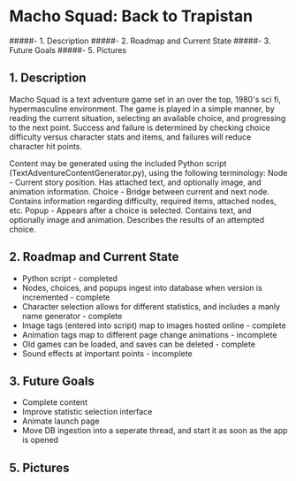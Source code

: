 # Macho Squad: Back to Trapistan

#####- 1. Description
#####- 2. Roadmap and Current State
#####- 3. Future Goals
#####- 5. Pictures


## 1. Description

Macho Squad is a text adventure game set in an over the top, 1980's sci fi, hypermasculine environment.  The game is played in a simple manner, by reading the current situation, selecting an available choice, and progressing to the next point.  Success and failure is determined by checking choice difficulty versus character stats and items, and failures will reduce character hit points.

Content may be generated using the included Python script (TextAdventureContentGenerator.py), using the following terminology:
Node - Current story position.  Has attached text, and optionally image, and animation information.
Choice - Bridge between current and next node.  Contains information regarding difficulty, required items, attached nodes, etc.
Popup - Appears after a choice is selected.  Contains text, and optionally image and animation.  Describes the results of an attempted choice.

## 2. Roadmap and Current State

* Python script - completed
* Nodes, choices, and popups ingest into database when version is incremented - complete
* Character selection allows for different statistics, and includes a manly name generator - complete
* Image tags (entered into script) map to images hosted online - complete
* Animation tags map to different page change animations - incomplete
* Old games can be loaded, and saves can be deleted - complete
* Sound effects at important points - incomplete

## 3. Future Goals

* Complete content
* Improve statistic selection interface
* Animate launch page
* Move DB ingestion into a seperate thread, and start it as soon as the app is opened

## 5. Pictures

